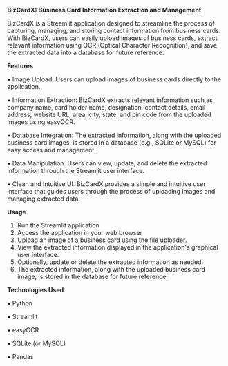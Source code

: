 **BizCardX: Business Card Information Extraction and Management**

BizCardX is a Streamlit application designed to streamline the process of capturing, managing, and storing contact information from business cards. With BizCardX, users can easily upload images of business cards, extract relevant information using OCR (Optical Character Recognition), and save the extracted data into a database for future reference.

**Features**

•	Image Upload: Users can upload images of business cards directly to the application.

•	Information Extraction: BizCardX extracts relevant information such as company name, card holder name, designation, contact details, email address, website URL, area, city, state, and pin code from the uploaded images using easyOCR.

•	Database Integration: The extracted information, along with the uploaded business card images, is stored in a database (e.g., SQLite or MySQL) for easy access and management.

•	Data Manipulation: Users can view, update, and delete the extracted information through the Streamlit user interface.

•	Clean and Intuitive UI: BizCardX provides a simple and intuitive user interface that guides users through the process of uploading images and managing extracted data.

**Usage**
1.	Run the Streamlit application
2.	Access the application in your web browser
3.	Upload an image of a business card using the file uploader.
4.	View the extracted information displayed in the application's graphical user interface.
5.	Optionally, update or delete the extracted information as needed.
6.	The extracted information, along with the uploaded business card image, is stored in the database for future reference.

**Technologies Used**

•	Python

•	Streamlit

•	easyOCR

•	SQLite (or MySQL)

•	Pandas


